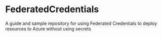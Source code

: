 # FederatedCredentials
A guide and sample repository for using Federated Credentials to deploy resources to Azure without using secrets
